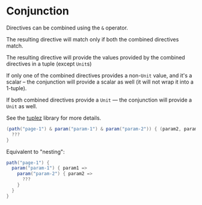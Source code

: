 # Conjunction

Directives can be combined using the `&` operator.

The resulting directive will match only if both the combined directives match.

The resulting directive will provide the values provided by the combined directives 
in a tuple (except `Unit`s)

If only one of the combined directives provides a non-`Unit` value, and it's a scalar – the conjunction will provide 
a scalar as well (it will not wrap it into a 1-tuple).

If both combined directives provide a `Unit` — the conjunction will provide a `Unit` as well.

See the [tuplez](https://github.com/tulz-app/tuplez/) library for more details.

```scala
(path("page-1") & param("param-1") & param("param-2")) { (param2, param2) =>
  ??? 
}
```

Equivalent to "nesting": 

```scala
path("page-1") { 
  param("param-1") { param1 => 
    param("param-2") { param2 =>
      ???
    }
  }
}

```
